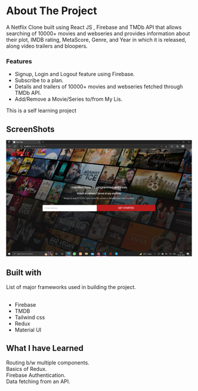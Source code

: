 # About The Project

A Netflix Clone built using React JS , Firebase and TMDb API that allows searching of 10000+ movies and webseries and provides information about their plot, IMDB rating, MetaScore, Genre, and Year in which it is released, along video trailers and bloopers.

### Features

* Signup, Login and Logout feature using Firebase.<br>
* Subscribe to a plan.<br>
* Details and trailers of 10000+ movies and webseries fetched through TMDb API.<br>
* Add/Remove a Movie/Series to/from My Lis.<br>

This is a self learning project

## ScreenShots


![Alt text](/images/2022-06-18.png?raw=true)


## Built with

List of major frameworks used in building the project.<br><br>
* Firebase<br>
* TMDB<br>
* Tailwind css<br>
* Redux<br>
* Material UI<br>

## What I have Learned
Routing b/w multiple components.<br>
Basics of Redux.<br>
Firebase Authentication.<br>
Data fetching from an API.<br>
